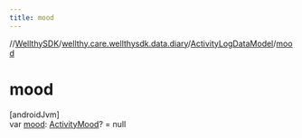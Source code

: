 ```yaml
---
title: mood
---
```

//[WellthySDK](../../../index.html)/[wellthy.care.wellthysdk.data.diary](../index.html)/[ActivityLogDataModel](index.html)/[mood](mood.html)



# mood



[androidJvm]\
var [mood](mood.html): [ActivityMood](../-activity-mood/index.html)? = null





